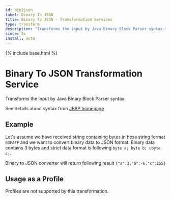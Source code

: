 ```yaml
---
id: bin2json
label: Binary To JSON
title: Binary To JSON - Transformation Services
type: transform
description: "Transforms the input by Java Binary Block Parser syntax."
since: 3x
install: auto
---
```


<!-- Attention authors: Do not edit directly. Please add your changes to the appropriate source repository -->

{% include base.html %}

# Binary To JSON Transformation Service

Transforms the input by Java Binary Block Parser syntax. 

See details about syntax from [JBBP homepage](https://github.com/raydac/java-binary-block-parser)
 
## Example

Let's assume we have received string containing bytes in hexa string format `03FAFF` and we want to convert binary data to JSON format. Binary data contains 3 bytes and strict data format is following `byte a; byte b; ubyte c;`.

Binary to JSON converter will return following result `{"a":3,"b":-6,"c":255}`

## Usage as a Profile

Profiles are not supported by this transformation.
